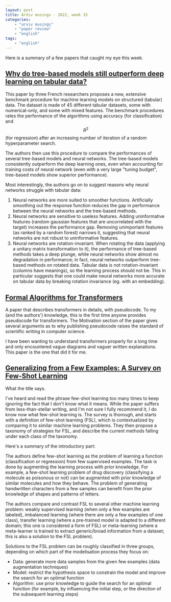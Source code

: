 ```yaml
---
layout: post
title: ArXiv musings - 2022, week 33
categories:
    - "arxiv musings"
    - "paper review"
    - "english"
tags:
    - "english"
---
```


Here is a summary of a few papers that caught my eye this week.

## [Why do tree-based models still outperform deep learning on tabular data?](https://arxiv.org/pdf/2207.08815.pdf)
This paper by three French researchers proposes a new, extensive benchmark procedure for machine learning models on structured (tabular) data. The dataset is made of 45 different tabular datasets, some with numerical-only, and some with mixed features. The benchmark procedures rates the performance of the algorithms using accuracy (for classification) and $$R^2$$ (for regression) after an increasing number of iteration of a random hyperparameter search. 

<!--more-->

The authors then use this procedure to compare the performances of several tree-based models and neural networks. The tree-based models consistently outperform the deep learning ones, even when accounting for training costs of neural network (even with a very large "tuning budget", tree-based models show superior performance).

Most interestingly, the authors go on to suggest reasons why neural networks struggle with tabular data:
1. Neural networks are more suited to smoother functions. Artificially smoothing out the response function reduces the gap in performance between the neural networks and the tree-based methods. 
2. Neural networks are sensitive to useless features. Adding uninformative features (random gaussian features that are uncorrelated with the target) increases the performance gap. Removing unimportant features (as ranked by a random forest) narrows it, suggesting that neural networks are not robust to uninformative features.
3. Neural networks are rotation-invariant. When rotating the data (applying a unitary matrix transformation to it), the performance of tree-based methods takes a deep plunge, while neural networks show almost no degradation in performance; in fact, neural networks outperform tree-based methods on rotated data. Tabular data is not rotation-invariant (columns have meanings), so the learning process should not be. This in particular suggests that one could make neural networks more accurate on tabular data by breaking rotation invariance (eg. with an embedding).

## [Formal Algorithms for Transformers](https://arxiv.org/pdf/2207.09238.pdf)
A paper that describes transformers in details, with pseudocode. To my (and the authors') knowledge, this is the first time anyone provides pseudocode for transformers. The Motivation section of the paper gives several arguments as to why publishing pseudocode raises the standard of scientific writing in computer science.

I have been wanting to understand transformers properly for a long time and only encountered vague diagrams and vaguer written explanations. This paper is the one that did it for me.

## [Generalizing from a Few Examples: A Survey on Few-Shot Learning](https://arxiv.org/pdf/1904.05046.pdf)
What the title says.

I've heard and read the phrase few-shot learning too many times to keep ignoring the fact that I don't know what it means. While the paper suffers from less-than-stellar writing, and I'm not sure I fully recommend it, I do know now what few-shot learning is. The survey is thorough, and starts with a definition of few-shot learning (FSL), which is contextualized by comparing it to similar machine learning problems. They then propose a taxonomy of strategies for FSL, and describe the current methods falling under each class of the taxonomy.

Here's a summary of the introductory part:

The authors define few-shot learning as the problem of learning a function (classification or regression) from few supervised examples. The task is done by augmenting the learning process with prior knowledge. For example, a few-shot learning problem of drug discovery (classifying a molecule as poisonous or not) can be augmented with prior knowledge of similar molecules and how they behave. The problem of generating handwritten characters from a few samples can benefit from the prior knowledge of shapes and patterns of letters.

The authors compare and contrast FSL to several other machine learning problem: weakly supervised learning (when only a few examples are labeled), imbalanced learning (where there are only a few examples of one class), transfer learning (where a pre-trained model is adapted to a different domain; this one is considered a form of FSL) or meta-learning (where a meta-learner is trained to extract generic/broad information from a dataset; this is also a solution to the FSL problem).

Solutions to the FSL problem can be roughly classified in three groups, depending on which part of the modelisation process they focus on:
- Data: generate more data samples from the given few examples (data augmentation techniques)
- Model: restrict the hypothesis space to constrain the model and improve the search for an optimal function
- Algorithm: use prior knowledge to guide the search for an optimal function (for example, by influencing the initial step, or the direction of the subsequent learning steps)
